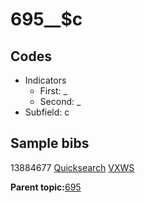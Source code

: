 # 695\_\_$c

## Codes

-   Indicators
    -   First: \_
    -   Second: \_
-   Subfield: c

## Sample bibs

13884677 [Quicksearch](https://search.library.yale.edu/catalog/13884677) [VXWS](http://prodorbis.library.yale.edu:7014/vxws/GetHoldingsService?bibId=13884677)

**Parent topic:**[695](../../tags/695/695.md)

